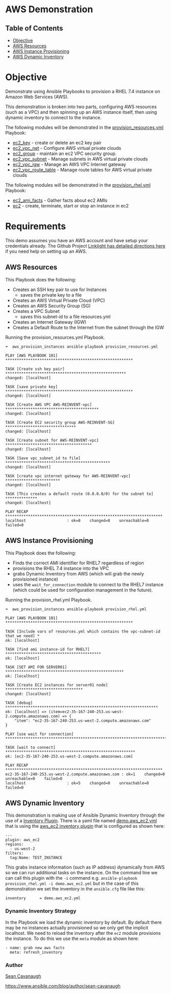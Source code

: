 # AWS Demonstration

## Table of Contents

- [Objective](#Objective)
- [AWS Resources](#AWS_Resources)
- [AWS Instance Provisioning](#AWS_Instance_Provisioning)
- [AWS Dynamic Inventory](#AWS_Dynamic_Inventory)

# Objective

Demonstrate using Ansible Playbooks to provision a RHEL 7.4 instance on Amazon Web Services (AWS).

This demonstration is broken into two parts, configuring AWS resources (such as a VPC) and then spinning up an AWS instance itself, then using dynamic inventory to connect to the instance.

The following modules will be demonstrated in the [provision_resources.yml](provision_resources.yml) Playbook:
- [ec2_key](https://docs.ansible.com/ansible/latest/modules/ec2_key_module.html) - create or delete an ec2 key pair
- [ec2_vpc_net](https://docs.ansible.com/ansible/latest/modules/ec2_vpc_net_module.html) - Configure AWS virtual private clouds
- [ec2_group](https://docs.ansible.com/ansible/latest/modules/ec2_group_module.html) - maintain an ec2 VPC security group.
- [ec2_vpc_subnet](https://docs.ansible.com/ansible/latest/modules/ec2_vpc_subnet_module.html) - Manage subnets in AWS virtual private clouds
- [ec2_vpc_igw](https://docs.ansible.com/ansible/latest/modules/ec2_vpc_igw_module.html) - Manage an AWS VPC Internet gateway
- [ec2_vpc_route_table](https://docs.ansible.com/ansible/latest/modules/ec2_vpc_route_table_module.html) - Manage route tables for AWS virtual private clouds

The following modules will be demonstrated in the [provision_rhel.yml](provision_rhel.yml) Playbook:
- [ec2_ami_facts](https://docs.ansible.com/ansible/latest/modules/ec2_ami_facts_module.html) - Gather facts about ec2 AMIs
- [ec2](https://docs.ansible.com/ansible/devel/modules/ec2_module.html) - create, terminate, start or stop an instance in ec2

# Requirements

This demo assumes you have an AWS account and have setup your credentials already.  The Github Project [Linklight has detailed directions here](https://github.com/network-automation/linklight/blob/master/docs/setup.md) if you need help on setting up an AWS.

## AWS Resources

This Playbook does the following:
- Creates an SSH key pair to use for Instances
  - saves the private key to a file
- Creates an AWS Virtual Private Cloud (VPC)
- Creates an AWS Security Group (SG)
- Creates a VPC Subnet
  - saves this subnet-id to a file resources.yml
- Creates an Internet Gateway (IGW)
- Creates a Default Route to the Internet from the subnet through the IGW

Running the provision_resources.yml Playbook.

```
➜  aws_provision_instances ansible-playbook provision_resources.yml

PLAY [AWS PLAYBOOK 101] ********************************************************

TASK [Create ssh key pair] *****************************************************
changed: [localhost]

TASK [save private key] ********************************************************
changed: [localhost]

TASK [Create AWS VPC AWS-REINVENT-vpc] *****************************************
changed: [localhost]

TASK [Create EC2 security group AWS-REINVENT-SG] *******************************
changed: [localhost]

TASK [Create subnet for AWS-REINVENT-vpc] **************************************
changed: [localhost]

TASK [Save vpc_subnet_id to file] **********************************************
changed: [localhost]

TASK [create vpc internet gateway for AWS-REINVENT-vpc] ************************
changed: [localhost]

TASK [This creates a default route (0.0.0.0/0) for the subnet to] **************
changed: [localhost]

PLAY RECAP *********************************************************************
localhost                  : ok=8    changed=8    unreachable=0    failed=0
```

## AWS Instance Provisioning

This Playbook does the following:
- Finds the correct AMI identifier for RHEL7 regardless of region
- provisions the RHEL 7.4 instance into the VPC
- grabs Dynamic Inventory from AWS (which will grab the newly provisioned instance)
- uses the `wait_for_connection` module to connect to the RHEL7 instance (which could be used for configuration management in the future).

Running the provision_rhel.yml Playbook.

```
➜  aws_provision_instances ansible-playbook provision_rhel.yml

PLAY [AWS PLAYBOOK 101] ********************************************************

TASK [Include vars of resources.yml which contains the vpc-subnet-id that we need] *
ok: [localhost]

TASK [find ami instance-id for RHEL7] ******************************************
ok: [localhost]

TASK [SET AMI FOR SERVER01] ****************************************************
ok: [localhost]

TASK [Create EC2 instances for server01 node] **********************************
changed: [localhost]

TASK [debug] *******************************************************************
ok: [localhost] => (item=ec2-35-167-240-253.us-west-2.compute.amazonaws.com) => {
    "item": "ec2-35-167-240-253.us-west-2.compute.amazonaws.com"
}

PLAY [use wait for connection] ********************************************************************************

TASK [wait to connect] *********************************************************
ok: [ec2-35-167-240-253.us-west-2.compute.amazonaws.com]

PLAY RECAP *********************************************************************
ec2-35-167-240-253.us-west-2.compute.amazonaws.com : ok=1    changed=0    unreachable=0    failed=0
localhost                  : ok=5    changed=0    unreachable=0    failed=0
```

## AWS Dynamic Inventory

This demonstration is making use of Ansible Dynamic Inventory through the use of a [Inventory Plugin](https://docs.ansible.com/ansible/latest/plugins/inventory.html).  There is a yaml file named [demo.aws_ec2.yml](demo.aws_ec2.yml) that is using the [aws_ec2 inventory plugin](https://docs.ansible.com/ansible/latest/plugins/inventory/aws_ec2.html) that is configured as shown here:

```
---
plugin: aws_ec2
regions:
  - us-west-2
filters:
  tag:Name: TEST_INSTANCE
```

This grabs instance information (such as IP address) dynamically from AWS so we can run additional tasks on the instance.  On the command line we can call this plugin with the `-i` command e.g. `ansible-playbook provision_rhel.yml -i demo.aws_ec2.yml` but in the case of this demonstration we set the inventory in the `ansible.cfg` file like this:
```
inventory      = demo.aws_ec2.yml
```

### Dynamic Inventory Strategy

In the Playbook we load the dynamic inventory by default.  By default there may be no instances actually provisioned so we only get the implicit localhost.  We need to reload the inventory after the `ec2` module provisions the instance.  To do this we use the `meta` module as shown here:

```
- name: grab new aws facts
  meta: refresh_inventory
```

### Author

[Sean Cavanaugh](https://twitter.com/ipvsean)

https://www.ansible.com/blog/author/sean-cavanaugh

